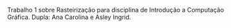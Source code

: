 Trabalho 1 sobre Rasteirização para disciplina de Introdução a Computação Gráfica.
Dupla: Ana Carolina e Asley Ingrid.
